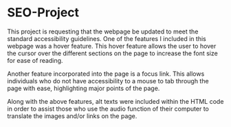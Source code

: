 # SEO-Project
This project is requesting that the webpage be updated to meet the standard accessibility guidelines.  One of the features I included in this webpage was a hover feature.  This hover feature allows the user to hover the cursor over the different sections on the page to increase the font size for ease of reading.  

Another feature incorporated into the page is a focus link.  This allows individuals who do not have accessibility to a mouse to tab through the page with ease, highlighting major points of the page.  

Along with the above features, alt texts were included within the HTML code in order to assist those who use the audio function of their computer to translate the images and/or links on the page.
